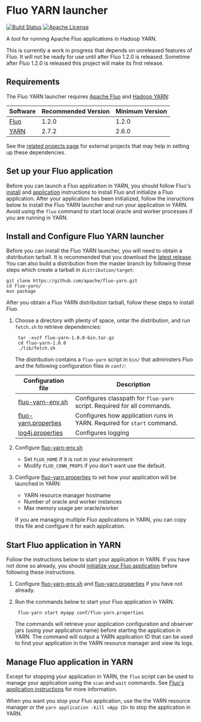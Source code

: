 <!--
Licensed to the Apache Software Foundation (ASF) under one or more
contributor license agreements.  See the NOTICE file distributed with
this work for additional information regarding copyright ownership.
The ASF licenses this file to You under the Apache License, Version 2.0
(the "License"); you may not use this file except in compliance with
the License.  You may obtain a copy of the License at

    http://www.apache.org/licenses/LICENSE-2.0

Unless required by applicable law or agreed to in writing, software
distributed under the License is distributed on an "AS IS" BASIS,
WITHOUT WARRANTIES OR CONDITIONS OF ANY KIND, either express or implied.
See the License for the specific language governing permissions and
limitations under the License.
-->

# Fluo YARN launcher

[![Build Status][ti]][tl] [![Apache License][li]][ll]

A tool for running Apache Fluo applications in Hadoop YARN.

This is currently a work in progress that depends on unreleased features of Fluo.  It will not be ready for use until after Fluo 1.2.0 is released.  Sometime after Fluo 1.2.0 is released this project will make its first release.

## Requirements

The Fluo YARN launcher requires [Apache Fluo][Fluo] and [Hadoop YARN][YARN]:

| Software    | Recommended Version | Minimum Version |
|-------------|---------------------|-----------------|
| [Fluo]      | 1.2.0               | 1.2.0           |
| [YARN]      | 2.7.2               | 2.6.0           |

See the [related projects page][related] for external projects that may help in setting up these dependencies.

## Set up your Fluo application

Before you can launch a Fluo application in YARN, you should follow Fluo's [install] and [application] instructions
to install Fluo and initialize a Fluo application. After your application has been initialized, follow
the insructions below to install the Fluo YARN launcher and run your application in YARN. Avoid using the
`fluo` command to start local oracle and worker processes if you are running in YARN.

## Install and Configure Fluo YARN launcher

Before you can install the Fluo YARN launcher, you will need to obtain a distribution tarball. It is
recommended that you download the [latest release][release]. You can also build a distribution from the
master branch by following these steps which create a tarball in `distribution/target`:

    git clone https://github.com/apache/fluo-yarn.git
    cd fluo-yarn/
    mvn package

After you obtain a Fluo YARN distribution tarball, follow these steps to install Fluo.

1. Choose a directory with plenty of space, untar the distribution, and run `fetch.sh` to retrieve dependencies:

        tar -xvzf fluo-yarn-1.0.0-bin.tar.gz
        cd fluo-yarn-1.0.0
        ./lib/fetch.sh

    The distribution contains a `fluo-yarn` script in `bin/` that administers Fluo and the
    following configuration files in `conf/`:

    | Configuration file          | Description                                                             |
    |-----------------------------|-------------------------------------------------------------------------|
    | [fluo-yarn-env.sh]          | Configures classpath for `fluo-yarn` script. Required for all commands. |
    | [fluo-yarn.properties]      | Configures how application runs in YARN.  Required for `start` command. |
    | [log4j.properties]          | Configures logging                                                      |

2. Configure [fluo-yarn-env.sh]

    * Set `FLUO_HOME` if it is not in your environment
    * Modify `FLUO_CONN_PROPS` if you don't want use the default.

3. Configure [fluo-yarn.properties] to set how your application will be launched in YARN:

    * YARN resource manager hostname
    * Number of oracle and worker instances
    * Max memory usage per oracle/worker

   If you are managing multiple Fluo applications in YARN, you can copy this file and configure it for
   each application.

## Start Fluo application in YARN

Follow the instructions below to start your application in YARN. If you have not done so already, you should [initialize
your Fluo application][application] before following these instructions.

1. Configure [fluo-yarn-env.sh] and [fluo-yarn.properties] if you have not already.

2. Run the commands below to start your Fluo application in YARN.

        fluo-yarn start myapp conf/fluo-yarn.properties

   The commands will retrieve your application configuration and observer jars (using your application name) before
   starting the application in YARN. The command will output a YARN application ID that can be used to find your
   application in the YARN resource manager and view its logs.

## Manage Fluo application in YARN

Except for stopping your application in YARN, the `fluo` script can be used to manage your application using the
`scan` and `wait` commands.  See [Fluo's application instructions][application] for more information.

When you want you stop your Fluo application, use the the YARN resource manager or the 
`yarn application -kill <App ID>` to stop the application in YARN.

[Fluo]: https://fluo.apache.org/
[YARN]: http://hadoop.apache.org/
[related]: https://fluo.apache.org/related-projects/
[related]: https://fluo.apache.org/related-projects/
[install]: https://github.com/apache/fluo/blob/master/docs/install.md
[application]: https://github.com/apache/fluo/blob/master/docs/applications.md
[release]: https://fluo.apache.org/download/
[fluo-yarn-env.sh]: distribution/conf/fluo-yarn-env.sh
[fluo-yarn.properties]: distribution/conf/fluo-yarn.properties
[log4j.properties]: distribution/conf/log4j.properties
[ti]: https://travis-ci.org/apache/fluo-yarn.svg?branch=master
[tl]: https://travis-ci.org/apache/fluo-yarn
[li]: http://img.shields.io/badge/license-ASL-blue.svg
[ll]: https://github.com/apache/fluo-yarn/blob/master/LICENSE
